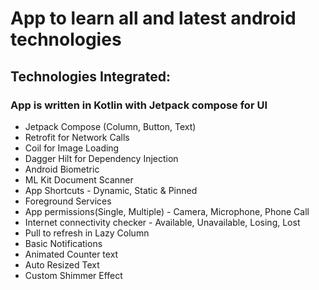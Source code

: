 # App to learn all and latest android technologies

## Technologies Integrated:

### App is written in Kotlin with Jetpack compose for UI

* Jetpack Compose (Column, Button, Text)
* Retrofit for Network Calls
* Coil for Image Loading
* Dagger Hilt for Dependency Injection
* Android Biometric
* ML Kit Document Scanner
* App Shortcuts - Dynamic, Static & Pinned
* Foreground Services
* App permissions(Single, Multiple) - Camera, Microphone, Phone Call
* Internet connectivity checker - Available, Unavailable, Losing, Lost
* Pull to refresh in Lazy Column
* Basic Notifications
* Animated Counter text
* Auto Resized Text
* Custom Shimmer Effect
